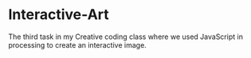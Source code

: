 # Interactive-Art
The third task in my Creative coding class where we used JavaScript in  processing to create an interactive image.
